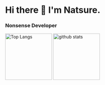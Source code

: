 # Hi there 👋 I'm Natsure.

### Nonsense Developer

<p align="left"> 
  <img alt="Top Langs" height="150px" src="https://github-readme-stats.vercel.app/api/top-langs/?username=YucriNatsure&show_icons=true&theme=onedark" />
  <img alt="github stats" height="150px" src="https://github-readme-stats.vercel.app/api?username=YucriNatsure&theme=onedark&show_icons=ture" />
</p>
